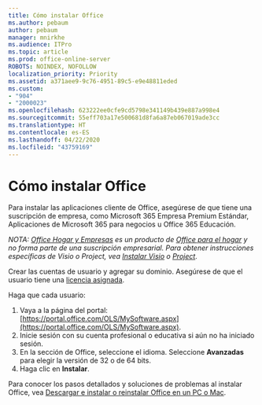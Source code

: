 ```yaml
---
title: Cómo instalar Office
ms.author: pebaum
author: pebaum
manager: mnirkhe
ms.audience: ITPro
ms.topic: article
ms.prod: office-online-server
ROBOTS: NOINDEX, NOFOLLOW
localization_priority: Priority
ms.assetid: a371aee9-9c76-4951-89c5-e9e48811eded
ms.custom:
- "904"
- "2000023"
ms.openlocfilehash: 623222ee0cfe9cd5798e341149b439e887a998e4
ms.sourcegitcommit: 55eff703a17e500681d8fa6a87eb067019ade3cc
ms.translationtype: HT
ms.contentlocale: es-ES
ms.lasthandoff: 04/22/2020
ms.locfileid: "43759169"
---
```

# <a name="how-to-install-office"></a>Cómo instalar Office

Para instalar las aplicaciones cliente de Office, asegúrese de que tiene una suscripción de empresa, como Microsoft 365 Empresa Premium Estándar, Aplicaciones de Microsoft 365 para negocios u Office 365 Educación.
  
*NOTA: [Office Hogar y Empresas](https://products.office.com/home-and-business) es un producto de [Office para el hogar](https://support.office.com/article/28cbc8cf-1332-4f04-9123-9b660abb629e?wt.mc_id=Alchemy_ClientDIA) y no forma parte de una suscripción empresarial. Para obtener instrucciones específicas de Visio o Project, vea [Instalar Visio](https://support.office.com/article/f98f21e3-aa02-4827-9167-ddab5b025710) o [Project](https://support.office.com/article/7059249b-d9fe-4d61-ab96-5c5bf435f281)*.

Crear las cuentas de usuario y agregar su dominio. Asegúrese de que el usuario tiene una [licencia asignada](https://docs.microsoft.com/office365/admin/subscriptions-and-billing/assign-licenses-to-users).

Haga que cada usuario:

1. Vaya a la página del portal: [https://portal.office.com/OLS/MySoftware.aspx](https://portal.office.com/OLS/MySoftware.aspx).
2. Inicie sesión con su cuenta profesional o educativa si aún no ha iniciado sesión.
3. En la sección de Office, seleccione el idioma. Seleccione **Avanzadas** para elegir la versión de 32 o de 64 bits.
4. Haga clic en **Instalar**.

Para conocer los pasos detallados y soluciones de problemas al instalar Office, vea [Descargar e instalar o reinstalar Office en un PC o Mac](https://support.office.com/article/4414eaaf-0478-48be-9c42-23adc4716658?wt.mc_id=Alchemy_ClientDIA).
